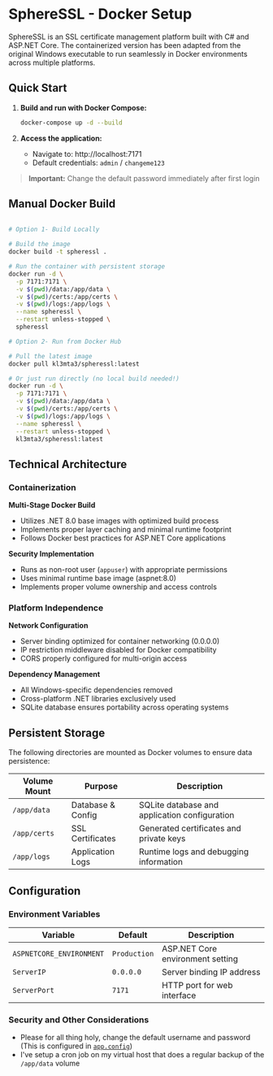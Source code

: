# SphereSSL - Docker Setup

SphereSSL is an SSL certificate management platform built with C# and ASP.NET Core. The containerized version has been adapted from the original Windows executable to run seamlessly in Docker environments across multiple platforms.

## Quick Start

1. **Build and run with Docker Compose:**
   ```bash
   docker-compose up -d --build
   ```

2. **Access the application:**
   - Navigate to: http://localhost:7171
   - Default credentials: `admin` / `changeme123`
>  **Important:** Change the default password immediately after first login

## Manual Docker Build

```bash

# Option 1- Build Locally

# Build the image
docker build -t spheressl .

# Run the container with persistent storage
docker run -d \
  -p 7171:7171 \
  -v $(pwd)/data:/app/data \
  -v $(pwd)/certs:/app/certs \
  -v $(pwd)/logs:/app/logs \
  --name spheressl \
  --restart unless-stopped \
  spheressl

# Option 2- Run from Docker Hub

# Pull the latest image
docker pull kl3mta3/spheressl:latest

# Or just run directly (no local build needed!)
docker run -d \
  -p 7171:7171 \
  -v $(pwd)/data:/app/data \
  -v $(pwd)/certs:/app/certs \
  -v $(pwd)/logs:/app/logs \
  --name spheressl \
  --restart unless-stopped \
  kl3mta3/spheressl:latest
```

## Technical Architecture

### Containerization

**Multi-Stage Docker Build**
- Utilizes .NET 8.0 base images with optimized build process
- Implements proper layer caching and minimal runtime footprint
- Follows Docker best practices for ASP.NET Core applications

**Security Implementation**
- Runs as non-root user (`appuser`) with appropriate permissions
- Uses minimal runtime base image (aspnet:8.0)
- Implements proper volume ownership and access controls

### Platform Independence

**Network Configuration**
- Server binding optimized for container networking (0.0.0.0)
- IP restriction middleware disabled for Docker compatibility
- CORS properly configured for multi-origin access

**Dependency Management**
- All Windows-specific dependencies removed
- Cross-platform .NET libraries exclusively used
- SQLite database ensures portability across operating systems

## Persistent Storage

The following directories are mounted as Docker volumes to ensure data persistence:

| Volume Mount | Purpose | Description |
|--------------|---------|-------------|
| `/app/data` | Database & Config | SQLite database and application configuration |
| `/app/certs` | SSL Certificates | Generated certificates and private keys |
| `/app/logs` | Application Logs | Runtime logs and debugging information |

## Configuration

### Environment Variables

| Variable | Default | Description |
|----------|---------|-------------|
| `ASPNETCORE_ENVIRONMENT` | `Production` | ASP.NET Core environment setting |
| `ServerIP` | `0.0.0.0` | Server binding IP address |
| `ServerPort` | `7171` | HTTP port for web interface |

### Security and Other Considerations

- Please for all thing holy, change the default username and password (This is configured in [`app.config`](./SphereSSLv2/app.config))
- I've setup a cron job on my virtual host that does a regular backup of the `/app/data` volume
